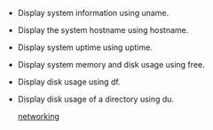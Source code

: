 - Display system information using uname.

- Display the system hostname using hostname.

- Display system uptime using uptime.

- Display system memory and disk usage using free.

- Display disk usage using df.

- Display disk usage of a directory using du.

  [networking](https://github.com/ROT101/learn_something/blob/main/linux%20basics/networking/1_network.md)
